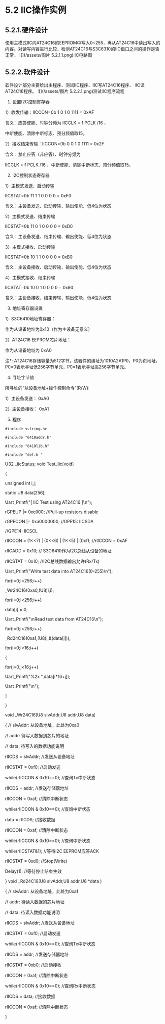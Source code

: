 # 5.2 IIC操作实例
## 5.2.1.硬件设计
 使用主模式IIC向AT24C16的EEPROM中写入0~255，再从AT24C16中读出写入的内容。对读写内容进行比较，检测AT24C16与S3C6310的IIC借口之间的操作是否正常。
![](/assets/图片 5.2.1.1.png)IIC电路图
## 5.2.2.软件设计
 软件设计部分主要给出主程序、测试IIC程序、IIC写AT24C16程序、 IIC读AT24C16程序。
![](/assets/图片 5.2.2.1.png)测试IIC程序流程
 1. 设置I2C控制寄存器

 1）收发传输：IICCON=0b 1 0 1 0 1111 = 0xAF

 含义：应答使能、时钟分频为 IICCLK = f PCLK /16 、

 中断使能、清除中断标志、预分频值取15。

 2）接收结束传输：IICCON=0b 0 0 1 0 1111 = 0x2F

 含义：禁止应答（非应答）、时钟分频为

 IICCLK = f PCLK /16 、中断使能、清除中断标志、预分频值取15。


2. I2C控制状态寄存器

1）主模式发送、启动传输

 IICSTAT=0b 11 1 1 0 0 0 0 = 0xF0

 含义：主设备发送、启动传输、输出使能、低4位为状态

2）主模式发送、结束传输

 IICSTAT=0b 11 0 1 0 0 0 0 = 0xD0

 含义：主设备发送、结束传输、输出使能、低4位为状态

3）主模式接收、启动传输

 IICSTAT=0b 10 1 1 0 0 0 0 = 0xB0

 含义：主设备接收、启动传输、输出使能、低4位为状态

4）主模式接收、结束传输

 IICSTAT=0b 10 0 1 0 0 0 0 = 0x90

 含义：主设备接收、结束传输、输出使能、低4位为状态


 3. 地址寄存器设置

 1）S3C6410地址寄存器：

 作为从设备地址为0x10（作为主设备无意义）

 2）AT24C16 EEPROM芯片地址：

 作为从设备地址为 0xA0

 注*: AT24C16存储容量为512字节，该器件的编址为1010A2A1P0，P0为页地址，P0=0表示寻址低256字节单元，P0=1表示寻址高256字节单元。


 4. 寻址字节值

 所寻址的“从设备地址+操作控制命令”(R/W):

 1）主设备发送： 0xA0

 2）主设备接收： 0xA1


5. 程序

`#include <string.h>`

`#include "6410addr.h"`

`#include "6410lib.h"`

`#include "def.h "`



U32 _iicStatus;
void Test_Iic(void)

{

 unsigned int i,j;

 static U8 data[256];



 Uart_Printf("[ IIC Test using AT24C16 ]\n");



 rGPEUP |= 0xc000; //Pull-up resistors disable

 rGPECON |= 0xa0000000; //GPE15: IICSDA

 //GPE14: IICSCL

 rIICCON = (1<<7) | (0<<6) | (1<<5) | (0xf); //rIICCON = 0xAF

 rIICADD = 0x10; // S3C6410作为I2C总线从设备的地址

 rIICSTAT = 0x10; //I2C总线数据输出允许(Rx/Tx)


 Uart_Printf("Write test data into AT24C16(0-255)\n");



 for(i=0;i<256;i++)

 _Wr24C16(0xa0,(U8)i,i);



 for(i=0;i<256;i++)

 data[i] = 0;



 Uart_Printf("\nRead test data from AT24C16\n");



 for(i=0;i<256;i++)



 _Rd24C16(0xa1,(U8)i,&(data[i]));


for(i=0;i<16;i++)

 {

 for(j=0;j<16;j++)

 Uart_Printf("%2x ",data[i*16+j]);

 Uart_Printf("\n");

 }

}

void _Wr24C16(U8 slvAddr,U8 addr,U8 data)

{ // slvAddr: 从设备地址，此处为0xa0

 // addr: 待写入数据到芯片的地址

 // data: 待写入的数据功能说明

 rIICDS = slvAddr; //发送从设备地址

 rIICSTAT = 0xf0; //启动发送



 while(rIICCON & 0x10==0); //查询Tx中断状态

 rIICDS = addr; //发送存储器地址

 rIICCON = 0xaf; //清除中断状态



 while(rIICCON & 0x10==0); //查询中断状态

 data = rIICDS; //接收数据

 rIICCON = 0xaf; //清除中断状态

 while(rIICCON & 0x10==0); //查询中断状态

 while(rIICSTAT&1); //等待I2C EEPROM应答ACK



 rIICSTAT = 0xd0; //Stop(Write)

 Delay(1); //等待停止结束生效

}
void _Rd24C16(U8 slvAddr,U8 addr,U8 *data )

{ // slvAddr: 从设备地址，此处为0xa1

 // addr: 待读入数据的芯片地址

 // data: 待读入数据功能说明

 rIICDS = slvAddr; //发送从设备地址

 rIICSTAT = 0xf0; //启动发送



 while(rIICCON & 0x10==0); //查询Tx中断状态

 rIICDS = addr; //发送存储器地址

 rIICSTAT = 0xb0; //启动接收

 rIICCON = 0xaf; //清除中断状态



 while(rIICCON & 0x10==0); //查询Rx中断状态

 rIICDS = data; //接收数据

 rIICCON = 0xaf; //清除中断状态

}














